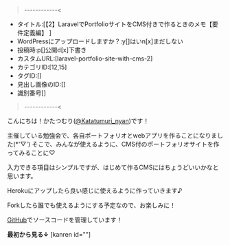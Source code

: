 >------------<
- タイトル:[【2】LaravelでPortfolioサイトをCMS付きで作るときのメモ【要件定義編】 ]
- WordPressにアップロードしますか？:y[]はいn[x]まだしない
- 投稿時:p[]公開d[x]下書き
- カスタムURL:[laravel-portfolio-site-with-cms-2]
- カテゴリID:[12,15]
- タグID:[]
- 見出し画像のID:[]
- 識別番号[]
>------------<

<!-- ↓続き
[kanren id=""] -->

こんにちは！かたつむり([@Katatumuri_nyan](https://twitter.com/Katatumuri_nyan))です！

主催している勉強会で、各自ポートフォリオとwebアプリを作ることになりました(*'▽')
そこで、みんなが使えるように、CMS付のポートフォリオサイトを作ってみることに♡

入力できる項目はシンプルですが、はじめて作るCMSにはちょうどいいかなと思います。

Herokuにアップしたら良い感じに使えるように作っていきます♪

Forkしたら誰でも使えるようにする予定なので、お楽しみに！

[GitHub]()でソースコードを管理しています！

**最初から見る↓**
[kanren id=""]

<!-- **前回を見る↓**
[kanren id=""] -->

## 